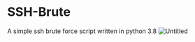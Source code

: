 # SSH-Brute
A simple ssh brute force script written in python 3.8
![Untitled](https://github.com/DyNaam1c/SSH-Brute/assets/133466254/54702ab8-d823-4a1a-a056-123af4ada227)

